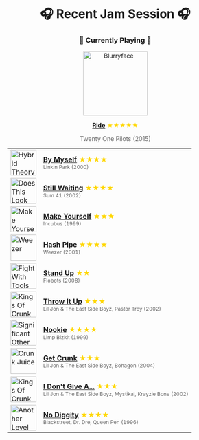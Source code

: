 <div align='center'>

# 🎧 Recent Jam Session 🎧

<h3>🎵 Currently Playing 🎵</h3>

<a href="https://open.spotify.com/track/2Z8WuEywRWYTKe1NybPQEW"><img src="https://i.scdn.co/image/ab67616d0000b2732df0d98a423025032d0db1f7" width="150" height="150" alt="Blurryface" /></a>

<b><a href="https://open.spotify.com/track/2Z8WuEywRWYTKe1NybPQEW">Ride</a></b><span style="color: gold;"> ★★★★★</span>

<span style="color: #666;">Twenty One Pilots (2015)</span>

<table style='margin: 0 auto; max-width: 550px;'>
<tr>
<td width="60"><a href="https://open.spotify.com/track/6UzeOH4bRPzKTo2wCXMZmC"><img src="https://i.scdn.co/image/ab67616d0000b273e2f039481babe23658fc719a" width="60" height="60" alt="Hybrid Theory (Bonus Edition)" /></a></td>
<td><b><a href="https://open.spotify.com/track/6UzeOH4bRPzKTo2wCXMZmC">By Myself</a></b> <span style="color: gold;"> ★★★★</span><br><span style="font-size: 12px; color: #666;">Linkin Park (2000)</span></td>
</tr>
<tr>
<td width="60"><a href="https://open.spotify.com/track/2OMqSRS11ly56zg9u5za6c"><img src="https://i.scdn.co/image/ab67616d0000b2735f897ffe64efe64404d7a8a6" width="60" height="60" alt="Does This Look Infected?" /></a></td>
<td><b><a href="https://open.spotify.com/track/2OMqSRS11ly56zg9u5za6c">Still Waiting</a></b> <span style="color: gold;"> ★★★★</span><br><span style="font-size: 12px; color: #666;">Sum 41 (2002)</span></td>
</tr>
<tr>
<td width="60"><a href="https://open.spotify.com/track/7GkgOD5KQtoOFXYyY9mySX"><img src="https://i.scdn.co/image/ab67616d0000b27374fad40214d982351347e46e" width="60" height="60" alt="Make Yourself" /></a></td>
<td><b><a href="https://open.spotify.com/track/7GkgOD5KQtoOFXYyY9mySX">Make Yourself</a></b> <span style="color: gold;"> ★★★</span><br><span style="font-size: 12px; color: #666;">Incubus (1999)</span></td>
</tr>
<tr>
<td width="60"><a href="https://open.spotify.com/track/2mPMFJvQ0v27gVqe5b6nDn"><img src="https://i.scdn.co/image/ab67616d0000b2731e0dc5baaabda304b0ad1815" width="60" height="60" alt="Weezer" /></a></td>
<td><b><a href="https://open.spotify.com/track/2mPMFJvQ0v27gVqe5b6nDn">Hash Pipe</a></b> <span style="color: gold;"> ★★★★</span><br><span style="font-size: 12px; color: #666;">Weezer (2001)</span></td>
</tr>
<tr>
<td width="60"><a href="https://open.spotify.com/track/3yoZpOB5ro75ENWjl5F2z7"><img src="https://i.scdn.co/image/ab67616d0000b2739c42c35d57212a5920c42f6c" width="60" height="60" alt="Fight With Tools" /></a></td>
<td><b><a href="https://open.spotify.com/track/3yoZpOB5ro75ENWjl5F2z7">Stand Up</a></b> <span style="color: gold;"> ★★</span><br><span style="font-size: 12px; color: #666;">Flobots (2008)</span></td>
</tr>
<tr>
<td width="60"><a href="https://open.spotify.com/track/7MSwclTvW6KLLkTbmw9FUQ"><img src="https://i.scdn.co/image/ab67616d0000b2733ba0e7112f965bfda72b1c5b" width="60" height="60" alt="Kings Of Crunk" /></a></td>
<td><b><a href="https://open.spotify.com/track/7MSwclTvW6KLLkTbmw9FUQ">Throw It Up</a></b> <span style="color: gold;"> ★★★</span><br><span style="font-size: 12px; color: #666;">Lil Jon & The East Side Boyz, Pastor Troy (2002)</span></td>
</tr>
<tr>
<td width="60"><a href="https://open.spotify.com/track/1TEZWG1FdjzDdercCguTwj"><img src="https://i.scdn.co/image/ab67616d0000b2733783782de74f61e36795bf9c" width="60" height="60" alt="Significant Other" /></a></td>
<td><b><a href="https://open.spotify.com/track/1TEZWG1FdjzDdercCguTwj">Nookie</a></b> <span style="color: gold;"> ★★★★</span><br><span style="font-size: 12px; color: #666;">Limp Bizkit (1999)</span></td>
</tr>
<tr>
<td width="60"><a href="https://open.spotify.com/track/39jxVaEhI8R7csdu7GAjmL"><img src="https://i.scdn.co/image/ab67616d0000b2734ab521cf16202a5bc5f72cfe" width="60" height="60" alt="Crunk Juice" /></a></td>
<td><b><a href="https://open.spotify.com/track/39jxVaEhI8R7csdu7GAjmL">Get Crunk</a></b> <span style="color: gold;"> ★★★</span><br><span style="font-size: 12px; color: #666;">Lil Jon & The East Side Boyz, Bohagon (2004)</span></td>
</tr>
<tr>
<td width="60"><a href="https://open.spotify.com/track/6uWliNGZEZKGMPwSwccdjG"><img src="https://i.scdn.co/image/ab67616d0000b2733ba0e7112f965bfda72b1c5b" width="60" height="60" alt="Kings Of Crunk" /></a></td>
<td><b><a href="https://open.spotify.com/track/6uWliNGZEZKGMPwSwccdjG">I Don't Give A...</a></b> <span style="color: gold;"> ★★★</span><br><span style="font-size: 12px; color: #666;">Lil Jon & The East Side Boyz, Mystikal, Krayzie Bone (2002)</span></td>
</tr>
<tr>
<td width="60"><a href="https://open.spotify.com/track/6MdqqkQ8sSC0WB4i8PyRuQ"><img src="https://i.scdn.co/image/ab67616d0000b27303ca37157b9ceefbe8fe225b" width="60" height="60" alt="Another Level" /></a></td>
<td><b><a href="https://open.spotify.com/track/6MdqqkQ8sSC0WB4i8PyRuQ">No Diggity</a></b> <span style="color: gold;"> ★★★★</span><br><span style="font-size: 12px; color: #666;">Blackstreet, Dr. Dre, Queen Pen (1996)</span></td>
</tr>
</table>
</div>

